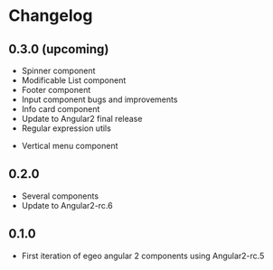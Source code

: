 # Changelog

## 0.3.0 (upcoming)

* Spinner component
* Modificable List component
* Footer component
* Input component bugs and improvements
* Info card component
* Update to Angular2 final release
* Regular expression utils
+ Vertical menu component

## 0.2.0

* Several components
* Update to Angular2-rc.6

## 0.1.0

* First iteration of egeo angular 2 components using Angular2-rc.5
